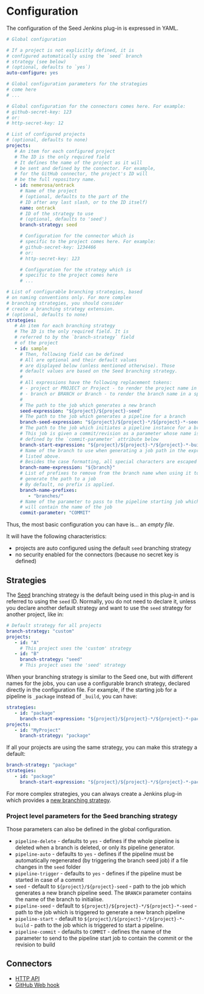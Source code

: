 Configuration
=============

The configuration of the Seed Jenkins plug-in is expressed in YAML.

```yaml
# Global configuration

# If a project is not explicitly defined, it is
# configured automatically using the `seed` branch
# strategy (see below)
# (optional, defaults to `yes`)
auto-configure: yes

# Global configuration parameters for the strategies
# come here
# ...

# Global configuration for the connectors comes here. For example:
# github-secret-key: 123
# or:
# http-secret-key: 12

# List of configured projects
# (optional, defaults to none)
projects:
   # An item for each configured project
   # The ID is the only required field
   # It defines the name of the project as it will
   # be sent and defined by the connector. For example,
   # for the GitHub connector, the project's ID will
   # be the full repository name.
   - id: nemerosa/ontrack
     # Name of the project
     # (optional, defaults to the part of the
     # ID after any last slash, or to the ID itself)
     name: ontrack
     # ID of the strategy to use
     # (optional, defaults to 'seed')
     branch-strategy: seed

     # Configuration for the connector which is
     # specific to the project comes here. For example:
     # github-secret-key: 1234466
     # or:
     # http-secret-key: 123

     # Configuration for the strategy which is
     # specific to the project comes here
     # ...

# List of configurable branching strategies, based
# on naming conventions only. For more complex
# branching strategies, you should consider
# create a branching strategy extension.
# (optional, defaults to none)
strategies:
   # An item for each branching strategy
   # The ID is the only required field. It is
   # referred to by the `branch-strategy` field
   # of the project
   - id: sample
     # Then, following field can be defined
     # All are optional and their default values
     # are displayed below (unless mentioned otherwise). Those
     # default values are based on the Seed branching strategy.
     #
     # All expressions have the following replacement tokens:
     # - project or PROJECT or Project - to render the project name in a specific style
     # - branch or BRANCH or Branch - to render the branch name in a specific style
     #
     # The path to the job which generates a new branch
     seed-expression: "${project}/${project}-seed"
     # The path to the job which generates a pipeline for a branch
     branch-seed-expression: "${project}/${project}-*/${project}-*-seed"
     # The path to the job which initiates a pipeline instance for a branch
     # This job is given a commit/revision as a parameter whose name is
     # defined by the `commit-parameter` attribute below
     branch-start-expression: "${project}/${project}-*/${project}-*-build"
     # Name of the branch to use when generating a job path in the expressions
     # listed above.
     # Besides the case formatting, all special characters are escaped into -
     branch-name-expression: "${branch}"
     # List of prefixes to remove from the branch name when using it to
     # generate the path to a job
     # By default, no prefix is applied.
     branch-name-prefixes:
        - "branches/"
     # Name of the parameter to pass to the pipeline starting job which
     # will contain the name of the job
     commit-parameter: "COMMIT"
```

Thus, the most basic configuration you can have is... an _empty file_.

It will have the following characteristics:

* projects are auto configured using the default `seed` branching strategy
* no security enabled for the connectors (because no secret key is defined)

## Strategies

The [Seed](https://github.com/nemerosa/seed) branching strategy is the
default being used in this plug-in and is referred to using the `seed` ID.
Normally, you do not need to declare it, unless you declare another default
strategy and want to use the `seed` strategy for another project, like in:

```yaml
# Default strategy for all projects
branch-strategy: "custom"
projects:
   - id: "A"
     # This project uses the 'custom' strategy
   - id: "B"
     branch-strategy: "seed"
     # This project uses the 'seed' strategy
```

When your branching strategy is similar to the Seed one, but with different
names for the jobs, you can use a configurable branch strategy, declared
directly in the configuration file. For example, if the starting job for a
pipeline is `_package` instead of `_build`, you can have:

```yaml
strategies:
   - id: "package"
     branch-start-expression: "${project}/${project}-*/${project}-*-package"
projects:
   - id: "MyProject"
     branch-strategy: "package"
```

If all your projects are using the same strategy, you can make this strategy a
default:

```yaml
branch-strategy: "package"
strategies:
   - id: "package"
     branch-start-expression: "${project}/${project}-*/${project}-*-package"
```

For more complex strategies, you can always create a Jenkins plug-in which provides a
[new branching strategy](extension/BranchingStrategy.md).

### Project level parameters for the Seed branching strategy

Those parameters can also be defined in the global configuration.

* `pipeline-delete` - defaults to `yes` - defines if the whole pipeline is
  deleted when a branch is deleted, or only its pipeline generator.
* `pipeline-auto` - defaults to `yes` - defines if the pipeline must be
automatically regenerated (by triggering the branch seed job) if a file
changes in the `seed` folder
* `pipeline-trigger` - defaults to `yes` - defines if the pipeline must
be started in case of a commit
* `seed` - default to `${project}/${project}-seed` - path to the job which
generates a new branch pipeline seed. The `BRANCH` parameter
contains the name of the branch to initialise.
* `pipeline-seed` - default to `${project}/${project}-*/${project}-*-seed` -
path to the job which is triggered to generate a new branch pipeline
* `pipeline-start` - default to `${project}/${project}-*/${project}-*-build` -
path to the job which is triggered to start a pipeline.
* `pipeline-commit` - defaults to `COMMIT` - defines the name of the parameter
to send to the pipeline start job to contain the commit or the revision to build

## Connectors

* [HTTP API](connector/HTTP.md)
* [GitHub Web hook](connector/GitHub.md)
